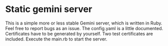 # Static gemini server

This is a simple more or less stable Gemini server, which is written in Ruby.
Feel free to report bugs as an issue.
The config.yaml is a little documented. Certificates have to be generated by yourself. Two test certificates are included.
Execute the main.rb to start the server.
